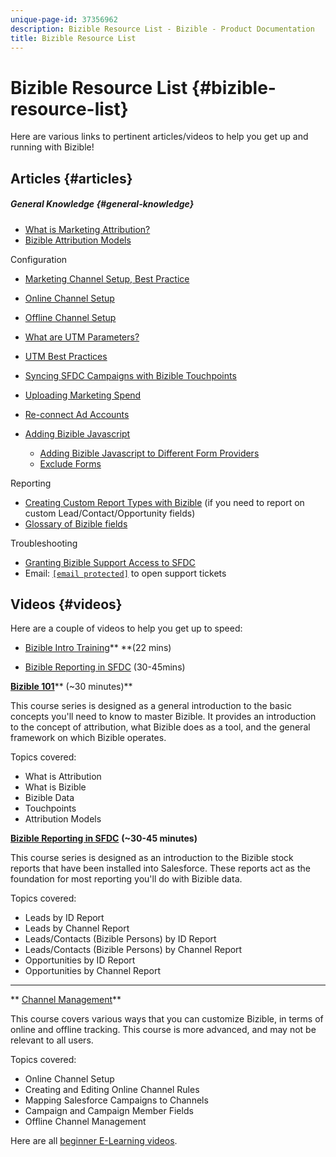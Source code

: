 ```yaml
---
unique-page-id: 37356962
description: Bizible Resource List - Bizible - Product Documentation
title: Bizible Resource List
---
```


# Bizible Resource List {#bizible-resource-list}

Here are various links to pertinent articles/videos to help you get up and running with Bizible!

## Articles {#articles}

##### General Knowledge {#general-knowledge}

* [What is Marketing Attribution?](http://docs.marketo.com/display/BIZ/Marketing+Attribution)
* [Bizible Attribution Models](http://docs.marketo.com/display/BIZ/Bizible+Attribution+Models)

Configuration

* [Marketing Channel Setup, Best Practice](http://docs.marketo.com/display/BIZ/Marketing+Channels+and+Sub-Channels)
* [Online Channel Setup](http://docs.marketo.com/display/BIZ/Online+Custom+Channel+Setup)
* [Offline Channel Setup](http://docs.marketo.com/display/BIZ/Offline+Custom+Channel+Setup)
* [What are UTM Parameters?](http://docs.marketo.com/display/BIZ/UTM+Parameters)
* [UTM Best Practices](http://docs.marketo.com/display/BIZ/Best+Practices+for+Setting+Up+UTM+Parameters)
* [Syncing SFDC Campaigns with Bizible Touchpoints](http://docs.marketo.com/display/BIZ/Campaigns+and+Campaign+Members)
* [Uploading Marketing Spend](http://docs.marketo.com/display/BIZ/Marketing+Channel+Costs#MarketingChannelCosts-marketingcosts)
* [Re-connect Ad Accounts](http://docs.marketo.com/display/BIZ/Reauthorizing+Connected+Accounts)
* [Adding Bizible Javascript](http://docs.marketo.com/display/BIZ/Adding+Bizible+Script)

    * [Adding Bizible Javascript to Different Form Providers](http://docs.marketo.com/display/BIZ/Adding+Bizible+Script+to+Different+Form+Providers)
    * [Exclude Forms](http://docs.marketo.com/display/BIZ/Excluding+Bizible+from+Specific+Forms)

Reporting

* [Creating Custom Report Types with Bizible](http://docs.marketo.com/display/BIZ/Creating+Custom+Bizible+Report+Types) (if you need to report on custom Lead/Contact/Opportunity fields)
* [Glossary of Bizible fields](http://docs.marketo.com/display/BIZ/Glossary+of+Bizible+Fields)

Troubleshooting

* [Granting Bizible Support Access to SFDC](http://docs.marketo.com/display/BIZ/Granting+Salesforce+Access+to+Bizible+Support)
* Email: [`[email protected]`](http://docs.marketo.com/cdn-cgi/l/email-protection#88fbfdf8f8e7fafcc8eae1f2e1eae4eda6ebe7e5) to open support tickets

## Videos {#videos}

Here are a couple of videos to help you get up to speed:

* [Bizible Intro Training](https://embed.vidyard.com/watch/Pb4DuWJwtFgw3jUBDGneb4)** **(22 mins)

* [Bizible Reporting in SFDC](https://universityonline.marketo.com/courses/bizible-and-salesforce/) (30-45mins)

[**Bizible 101**](https://universityonline.marketo.com/courses/bizible-101/)** (~30 minutes)**

This course series is designed as a general introduction to the basic concepts you'll need to know to master Bizible. It provides an introduction to the concept of attribution, what Bizible does as a tool, and the general framework on which Bizible operates.

Topics covered:

* What is Attribution
* What is Bizible
* Bizible Data
* Touchpoints
* Attribution Models

[**Bizible Reporting in SFDC**](http://universityonline.marketo.com/courses/bizible-and-salesforce/) **(~30-45 minutes)**

This course series is designed as an introduction to the Bizible stock reports that have been installed into Salesforce. These reports act as the foundation for most reporting you'll do with Bizible data.

Topics covered:

* Leads by ID Report
* Leads by Channel Report
* Leads/Contacts (Bizible Persons) by ID Report
* Leads/Contacts (Bizible Persons) by Channel Report
* Opportunities by ID Report
* Opportunities by Channel Report

** **

** [Channel Management](http://universityonline.marketo.com/courses/bizible-fundamentals-channel-management/)**

This course covers various ways that you can customize Bizible, in terms of online and offline tracking. This course is more advanced, and may not be relevant to all users.

Topics covered:

* Online Channel Setup
* Creating and Editing Online Channel Rules
* Mapping Salesforce Campaigns to Channels
* Campaign and Campaign Member Fields
* Offline Channel Management

Here are all [beginner E-Learning videos](http://universityonline.marketo.com/#/library/bySubject/new-to-bizible/trails?_k=d1454j).
